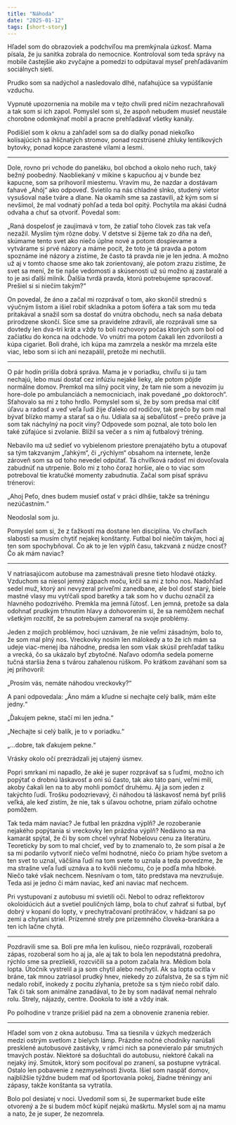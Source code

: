 ```yaml
---
title: "Náhoda"
date: "2025-01-12"
tags: [short-story]
---
```


Hľadel som do obrazoviek a podchvíľou ma premkýnala úzkosť. Mama písala, že ju sanitka zobrala do nemocnice. Kontroloval som teda správy na mobile častejšie ako zvyčajne a pomedzi to odpútaval myseľ prehľadávaním sociálnych sietí.

Prudko som sa nadýchol a nasledovalo dlhé, naťahujúce sa vypúšťanie vzduchu.

Vypnuté upozornenia na mobile ma v tejto chvíli pred ničím nezachraňovali a tak som si ich zapol. Pomyslel som si, že aspoň nebudem musieť neustále chorobne odomkýnať mobil a pracne prehľadávať všetky kanály.

Podišiel som k oknu a zahľadel som sa do diaľky ponad niekoľko kolísajúcich sa ihličnatých stromov, ponad rozstrúsené zhluky lentilkových bytovky, ponad kopce zarastené vilami a lesmi.

---

Dole, rovno pri vchode do paneláku, bol obchod a okolo neho ruch, taký bežný poobedný. Naobliekaný v mikine s kapucňou aj v bunde bez kapucne, som sa prihovoril miestemu. Vravím mu, že nazdar a dostávam ťahavé „Ahój“ ako odpoveď. Svietilo na nás chladné slnko, studený vietor vysušoval naše tváre a dlane. Na okamih sme sa zastavili, až kým som si nevšimol, že mal vodnatý pohľad a teda bol opitý. Pochytila ma akási čudná odvaha a chuť sa otvoriť. Povedal som:

„Raná dospelosť je zaujímavá v tom, že zatiaľ toho človek zas tak veľa nezažil. Myslím tým rôzne doby. V detstve si žijeme tak zo dňa na deň, skúmame tento svet ako niečo úplne nové a potom dospievame a vytvárame si prvé názory a máme pocit, že toto je tá pravda a potom spoznáme iné názory a zistíme, že často tá pravda nie je len jedna. A možno už aj v tomto chaose sme ako tak zorientovaný, ale potom zrazu zistíme, že svet sa mení, že tie naše vedomosti a skúsenosti už sú možno aj zastaralé a to je asi ďalší milník. Ďalšia tvrdá pravda, ktorú potrebujeme spracovať. Prešiel si si niečím takým?“

On povedal, že áno a začal mi rozprávať o tom, ako skončil strednú s výučným listom a išiel robiť skladníka a potom šoféra a tak som mu teda pritakával a snažil som sa dostať do vnútra obchodu, nech sa naša debata prirodzene skončí. Síce sme sa pravidelne zdravili, ale rozprávali sme sa dovtedy len dva-tri krát a vždy to boli rozhovory počas ktorých som bol od začiatku do konca na odchode. Vo vnútri ma potom čakali len zdvorilosti a kúpa cigariet. Boli drahé, ich kúpa ma zamrzela a neskôr ma mrzela ešte viac, lebo som si ich ani nezapálil, pretože mi nechutili.

---

O pár hodín prišla dobrá správa. Mama je v poriadku, chvíľu si ju tam nechajú, lebo musí dostať cez infúziu nejaké lieky, ale potom pôjde normálne domov. Premkol ma silný pocit viny, že tam nie som a nevozím ju hore-dole po ambulanciách a nemocniciach, inak povedané „po doktoroch“. Sťahovalo sa mi z toho hrdlo. Pomyslel som si, že by som predsa mal cítiť úľavu a radosť a veď veľa ľudí žije ďaleko od rodičov, tak prečo by som mal bývať blízko mamy a starať sa o ňu. Udiala sa aj sebaľútosť – prečo práve ja som tak náchylný na pocit viny? Odpovede som poznal, ale toto bolo len také zúfajúce si zvolanie. Blížil sa večer a s ním aj futbalový tréning.

Nebavilo ma už sedieť vo vybielenom priestore prenajatého bytu a otupovať sa tým takzvaným „ľahkým“, či „rýchlym“ obsahom na internete, lenže zároveň som sa od toho nevedel odpútať. Tá chvíľková radosť mi dovoľovala zabudnúť na utrpenie. Bolo mi z toho čoraz horšie, ale o to viac som potreboval tie kratučké momenty zabudnutia.
Začal som písať správu trénerovi:

„Ahoj Peťo, dnes budem musieť ostať v práci dlhšie, takže sa tréningu nezúčastním.“

Neodoslal som ju.

Pomyslel som si, že z ťažkostí ma dostane len disciplína. Vo chvíľach slabosti sa musím chytiť nejakej konštanty. Futbal bol niečím takým, hoci aj ten som spochybňoval. Čo ak to je len výplň času, takzvaná z núdze cnosť? Čo ak mám naviac?

---

V natriasajúcom autobuse ma zamestnávali presne tieto hlodavé otázky. Vzduchom sa niesol jemný zápach moču, krčil sa mi z toho nos. Nadohľad sedel muž, ktorý ani nevyzeral priveľmi zanedbane, ale bol dosť starý, biele mastné vlasy mu vytŕčali spod baretky a tak som ho v duchu označil za hlavného podozrivého. Premkla ma jemná ľútosť. Len jemná, pretože sa dala odohnať prudkým trhnutím hlavy a dohovorením si, že sa nemôžem nechať všetkým rozcítiť, že sa potrebujem zamerať na svoje problémy.

Jeden z mojich problémov, hoci uznávam, že nie veľmi zásadným, bolo to, že som mal plný nos. Vreckovky nosím len málokedy a to že ich mám sa udeje viac-menej iba náhodne, predsa len som však skúsil prehľadať tašku a vrecká, čo sa ukázalo byť zbytočné. Naľavo odomňa sedela pomerne tučná staršia žena s tvárou zahalenou rúškom. Po krátkom zaváhaní som sa jej prihovoril:

„Prosím vás, nemáte náhodou vreckovky?“

A pani odpovedala: „Áno mám a kľudne si nechajte celý balík, mám ešte jedny.“

„Ďakujem pekne, stačí mi len jedna.“

„Nechajte si celý balík, je to v poriadku.“

„...dobre, tak ďakujem pekne.“

Vrásky okolo očí prezrádzali jej utajený úsmev.

Popri smrkaní mi napadlo, že aké je super rozprávať sa s ľuďmi, možno ich popýtať o drobnú láskavosť a oni sú často, tak ako táto pani, veľmi milí, akoby čakali len na to aby mohli pomôcť druhému. Aj ja som jeden z takýchto ľudí. Trošku podozrievavý, či náhodou tá láskavosť nemá byť príliš veľká, ale keď zistím, že nie, tak s úľavou ochotne, priam zúfalo ochotne pomôžem.

Tak teda mám naviac? Je futbal len prázdna výplň? Je rozoberanie nejakého popýtania si vreckovky len prázdna výplň? Nedávno sa ma kamarát spýtal, že či by som chcel vyhrať Nobelovu cenu za literatúru. Teoreticky by som to mal chcieť, veď by to znamenalo to, že som písal a že sa mi podarilo vytvoriť niečo veľmi hodnotné, niečo čo priam hýbe svetom a ten svet to uznal, väčšina ľudí na tom svete to uznala a teda povedzme, že ma strašne veľa ľudí uznáva a to kvôli niečomu, čo je podľa mňa hlboké. Niečo také však nechcem. Nesnívam o tom, táto predstava ma nevzrušuje. Teda asi je jedno či mám naviac, keď ani naviac mať nechcem.

Pri vystupovaní z autobusu mi svietili oči. Nebol to odraz reflektorov okoloidúcich áut a svetiel pouličných lámp, bola to chuť zahrať si futbal, byť dobrý v kopaní do lopty, v prechytračovaní protihráčov, v hádzaní sa po zemi a chytaní striel. Prízemné strely pre prízemného človeka-brankára a ten ich lačne chytá.

---

Pozdravili sme sa. Boli pre mňa len kulisou, niečo rozprávali, rozoberali zápas, rozoberal som ho aj ja, ale aj tak to bola len nepodstatná predohra, rýchlo sme sa prezliekli, rozcvičili sa a potom začala hra. Médiom bola lopta. Útočník vystrelil a ja som chytil alebo nechytil. Ak sa lopta ocitla v bráne, tak mnou zatriasol prudký hnev, niekedy zo zúfalstva, že sa s tým nič nedalo robiť, inokedy z pocitu zlyhania, pretože sa s tým niečo robiť dalo. Tak či tak som animálne zanadával, to že by som nadávať nemal nehralo rolu. Strely, nájazdy, centre. Dookola to isté a vždy inak.

Po polhodine v tranze prišiel pád na zem a obnovenie zranenia rebier.

---

Hľadel som von z okna autobusu. Tma sa tiesnila v úzkych medzerách medzi ostrým svetlom z bielych lámp. Prázdne nočné chodníky narúšali presklené autobusové zastávky, v rámci nich sa ponevieralo pár smutných tmavých postáv. Niektoré sa došuchtali do autobusu, niektoré čakali na nejaký iný. Smútok, ktorý som pociťoval po zranení, sa postupne vytrácal. Ostalo len pobavenie z nezmyselnosti života. Išiel som naspäť domov, najbližšie týždne budem mať od športovania pokoj, žiadne tréningy ani zápasy, takže konštanta sa vytratila.

Bolo pol desiatej v noci. Uvedomil som si, že supermarket bude ešte otvorený a že si budem môcť kúpiť nejakú maškrtu. Myslel som aj na mamu a nato, že je super, že nezomrela.
